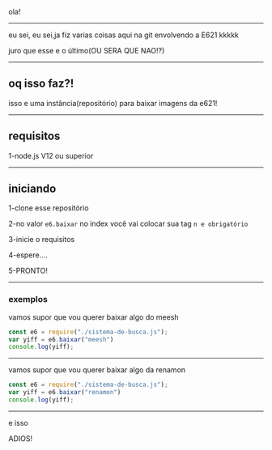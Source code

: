 ola!

---

eu sei, eu sei,ja fiz varias coisas aqui na git envolvendo a E621 kkkkk

juro que esse e o último(OU SERA QUE NAO!?)

---

## oq isso faz?!

isso e uma instância(repositório) para baixar imagens da e621!

---

## requisitos

1-node.js V12 ou superior

---

## iniciando

1-clone esse repositório

2-no valor `e6.baixar` no index você vai colocar sua tag `n e obrigatório`

3-inicie o requisitos

4-espere....

5-PRONTO!

---

### exemplos

vamos supor que vou querer baixar algo do meesh

```js
const e6 = require("./sistema-de-busca.js");
var yiff = e6.baixar("meesh")
console.log(yiff);
```

---

vamos supor que vou querer baixar algo da renamon

```js
const e6 = require("./sistema-de-busca.js");
var yiff = e6.baixar("renamon")
console.log(yiff);
```

---

e isso

ADIOS!